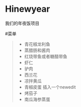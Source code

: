 # Hinewyear
我们的年夜饭项目

#菜单
> * 青花椒龙利鱼
> * 蒸腊肠和酱肉
> * 红烧带鱼或者糖醋带鱼
> * 虾仁
> * 驴肉
> * 西兰花
> * 凉拌黄瓜
> * 青椒皮蛋
插入一个newedit
> * 烤茄子
> * 南瓜海参蒸蛋



